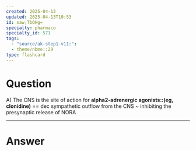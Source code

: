 ```yaml
---
created: 2025-04-13
updated: 2025-04-13T10:53
id: saw;TbOHg=
specialty: pharmaco
specialty_id: 571
tags:
  - "source/ak-step1-v11:": 
  - theme/nbme::29
type: flashcard
---
```


# Question
A) The CNS is the site of action for **alpha2-adrenergic agonists::(eg, clonidine)** == dec sympathetic outflow from the CNS ~ inhibiting the presynaptic release of NORA

---

# Answer
